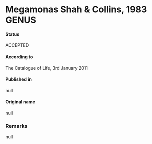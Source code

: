# Megamonas Shah & Collins, 1983 GENUS

#### Status
ACCEPTED

#### According to
The Catalogue of Life, 3rd January 2011

#### Published in
null

#### Original name
null

### Remarks
null